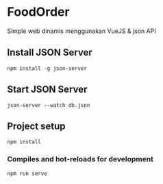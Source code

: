 # FoodOrder
<p>Simple web dinamis menggunakan VueJS & json API</p>

## Install JSON Server

```
npm install -g json-server
```

## Start JSON Server

```
json-server --watch db.json
```

## Project setup
```
npm install
```

### Compiles and hot-reloads for development
```
npm run serve
```
